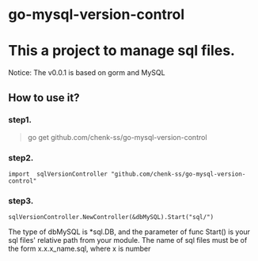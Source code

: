 # go-mysql-version-control

# This a project to manage sql files. 
Notice: The v0.0.1 is based on gorm and MySQL
## How to use it?
### step1.
>go get github.com/chenk-ss/go-mysql-version-control

### step2.
```golang
import 	sqlVersionController "github.com/chenk-ss/go-mysql-version-control"

```
### step3.
```golang
sqlVersionController.NewController(&dbMySQL).Start("sql/")
```

The type of dbMySQL is *sql.DB, and the parameter of func Start() is your sql files' relative path from your module.
The name of sql files must be of the form x.x.x_name.sql, where x is number